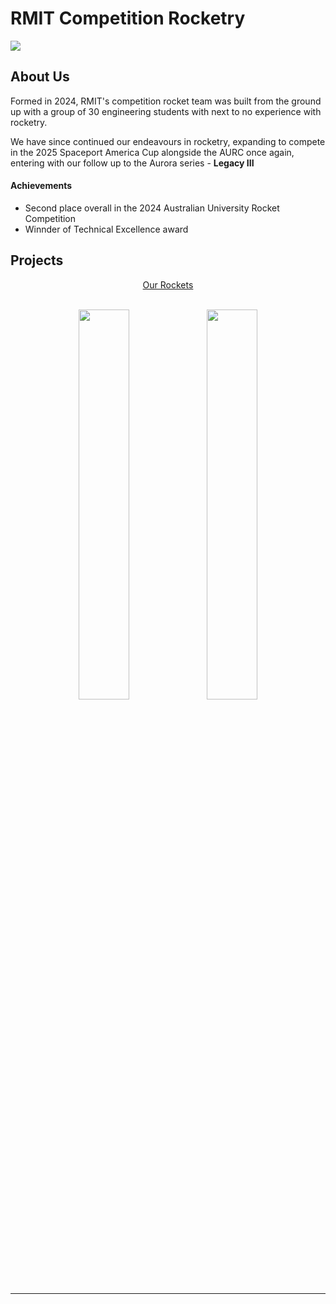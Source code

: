 <!-- <div align='center'> -->
</div>  

# RMIT Competition Rocketry

<img src='https://github.com/user-attachments/assets/f2544e07-c04e-4f6d-bff9-252bebe5b097'/>
</div>

## About Us
Formed in 2024, RMIT's competition rocket team was built from the ground up with a group of 30 engineering students with next to no experience with rocketry.


We have since continued our endeavours in rocketry, expanding to compete in the 2025 Spaceport America Cup alongside the AURC once again, entering with our follow up to the Aurora series - **Legacy III**

#### Achievements
- Second place overall in the 2024 Australian University Rocket Competition
- Winnder of Technical Excellence award

## Projects
  
<div align='center'>
  <ins>Our Rockets</ins>
</div><br>

<p float='left' align='center'>
<img src='https://github.com/user-attachments/assets/1a8a24ce-f50f-44e4-a764-22cd45d28d2a' width=40%/>
<img src='https://github.com/user-attachments/assets/855c155b-fad8-413d-8dd9-f0309a905a49' width=40%/>
</p>

---
